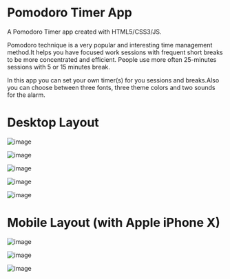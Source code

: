 # Pomodoro Timer App
A Pomodoro Timer app created with HTML5/CSS3/JS.

Pomodoro technique is a very popular and interesting time management method.It helps you have focused work sessions with frequent short breaks to be more concentrated and efficient.
People use more often 25-minutes sessions with 5 or 15 minutes break.

In this app you can set your own timer(s) for you sessions and breaks.Also you can choose between three fonts, three theme colors and two sounds for the alarm.

# Desktop Layout

![image](https://user-images.githubusercontent.com/15713570/154079245-0d099d81-9d21-459f-a49f-618302443f9b.png)

![image](https://user-images.githubusercontent.com/15713570/154079202-fffbe8cb-7022-455e-9c1a-3654a727aafd.png)

![image](https://user-images.githubusercontent.com/15713570/154079360-6caa96cb-8e68-4f05-8c62-a4c43375609e.png)

![image](https://user-images.githubusercontent.com/15713570/154079841-abf1dac1-4fe9-4027-a364-4302970db5ee.png)

![image](https://user-images.githubusercontent.com/15713570/154079640-2ff85b7a-cf7f-4e2e-878d-aedff799bce0.png)

# Mobile Layout (with Apple iPhone X) 

![image](https://user-images.githubusercontent.com/15713570/154080039-de5c82d0-c1f2-46d7-93e5-e914f952e8d1.png)

![image](https://user-images.githubusercontent.com/15713570/154081014-324e95ce-e5d0-4127-a1c5-f27a4a1d67ae.png)

![image](https://user-images.githubusercontent.com/15713570/154081232-18057c85-9f58-46b5-81d0-2536ce28b4be.png)

